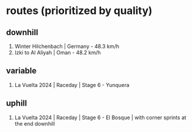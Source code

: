# routes (prioritized by quality)
## downhill
1. Winter Hilchenbach | Germany - 48.3 km/h
2. Izki to Al Aliyah | Oman - 48.2 km/h

## variable
1. La Vuelta 2024 | Raceday | Stage 6 - Yunquera

## uphill
1. La Vuelta 2024 | Raceday | Stage 6 - El Bosque | with corner sprints at the end downhill